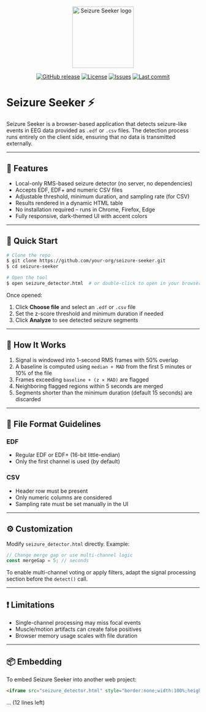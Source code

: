 <p align="center">
  <br>
  <img src="https://raw.githubusercontent.com/your-org/seizure-seeker/main/docs/assets/seizure_seeker_logo.png" width="160" alt="Seizure Seeker logo"/>
  <br>
</p>
<div align="center">

[![GitHub release](https://img.shields.io/github/v/release/your-org/seizure-seeker?logo=github)](https://github.com/your-org/seizure-seeker/releases)
[![License](https://img.shields.io/github/license/your-org/seizure-seeker)](LICENSE)
[![Issues](https://img.shields.io/github/issues/your-org/seizure-seeker)](https://github.com/your-org/seizure-seeker/issues)
[![Last commit](https://img.shields.io/github/last-commit/your-org/seizure-seeker)](https://github.com/your-org/seizure-seeker/commits/main)

</div>

# Seizure Seeker ⚡

Seizure Seeker is a browser-based application that detects seizure-like events in EEG data provided as `.edf` or `.csv` files. The detection process runs entirely on the client side, ensuring that no data is transmitted externally.

---

## 📌 Features

- Local-only RMS-based seizure detector (no server, no dependencies)
- Accepts EDF, EDF+ and numeric CSV files
- Adjustable threshold, minimum duration, and sampling rate (for CSV)
- Results rendered in a dynamic HTML table
- No installation required – runs in Chrome, Firefox, Edge
- Fully responsive, dark-themed UI with accent colors

---

## 🚀 Quick Start

```bash
# Clone the repo
$ git clone https://github.com/your-org/seizure-seeker.git
$ cd seizure-seeker

# Open the tool
$ open seizure_detector.html  # or double-click to open in your browser
```

Once opened:
1. Click **Choose file** and select an `.edf` or `.csv` file
2. Set the z-score threshold and minimum duration if needed
3. Click **Analyze** to see detected seizure segments

---

## 🧠 How It Works

1. Signal is windowed into 1-second RMS frames with 50% overlap
2. A baseline is computed using `median + MAD` from the first 5 minutes or 10% of the file
3. Frames exceeding `baseline + (z × MAD)` are flagged
4. Neighboring flagged regions within 5 seconds are merged
5. Segments shorter than the minimum duration (default 15 seconds) are discarded

---

## 📂 File Format Guidelines

### EDF
- Regular EDF or EDF+ (16-bit little-endian)
- Only the first channel is used (by default)

### CSV
- Header row must be present
- Only numeric columns are considered
- Sampling rate must be set manually in the UI

---

## ⚙️ Customization

Modify `seizure_detector.html` directly. Example:

```js
// Change merge gap or use multi-channel logic
const mergeGap = 5; // seconds
```

To enable multi-channel voting or apply filters, adapt the signal processing section before the `detect()` call.

---

## ❗ Limitations

- Single-channel processing may miss focal events
- Muscle/motion artifacts can create false positives
- Browser memory usage scales with file duration

---

## 📦 Embedding

To embed Seizure Seeker into another web project:

```html
<iframe src="seizure_detector.html" style="border:none;width:100%;height:700px"></iframe>
```
... (12 lines left)